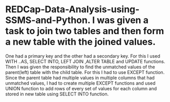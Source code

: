 # REDCap-Data-Analysis-using-SSMS-and-Python. I was given a task to join two tables and then form a new table with the joined values.
One had a primary key and the other had a secondary key.
For this I used WITH ..AS, SELECT INTO, LEFT JOIN ,ALTER TABLE and UPDATE functions. 
Then I was given the responsibility to find the unmatched values of the parent(left) table with the child table.
For this I had to use EXCEPT function.
Since the parent table had multiple values in multiple columns that had unmatched values, I had to create multiple EXCEPT functions 
and used UNION function to add rows of every set of values for each column and stored in  new table using SELECT INTO function.
